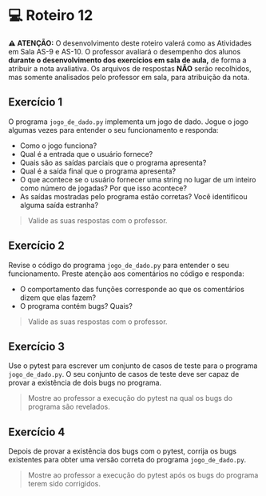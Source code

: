 # 💻 Roteiro 12

**⚠️ ATENÇÃO:** O desenvolvimento deste roteiro valerá como as Atividades em Sala AS-9 e AS-10. O professor avaliará o desempenho dos alunos **durante o desenvolvimento dos exercícios em sala de aula,** de forma a atribuir a nota avaliativa. Os arquivos de respostas **NÃO** serão recolhidos, mas somente analisados pelo professor em sala, para atribuição da nota.

## Exercício 1

O programa `jogo_de_dado.py` implementa um jogo de dado. Jogue o jogo algumas vezes para entender o seu funcionamento e responda: 

- Como o jogo funciona? 
- Qual é a entrada que o usuário fornece? 
- Quais são as saídas parciais que o programa apresenta?
- Qual é a saída final que o programa apresenta? 
- O que acontece se o usuário fornecer uma string no lugar de um inteiro como número de jogadas? Por que isso acontece? 
- As saídas mostradas pelo programa estão corretas? Você identificou alguma saída estranha?

> Valide as suas respostas com o professor.

## Exercício 2

Revise o código do programa `jogo_de_dado.py` para entender o seu funcionamento. Preste atenção aos comentários no código e responda:

- O comportamento das funções corresponde ao que os comentários dizem que elas fazem?
- O programa contém bugs? Quais? 

> Valide as suas respostas com o professor.

## Exercício 3 

Use o pytest para escrever um conjunto de casos de teste para o programa `jogo_de_dado.py`. O seu conjunto de casos de teste deve ser capaz de provar a existência de dois bugs no programa.

> Mostre ao professor a execução do pytest na qual os bugs do programa são revelados.

## Exercício 4 

Depois de provar a existência dos bugs com o pytest, corrija os bugs existentes para obter uma versão correta do programa `jogo_de_dado.py`.

> Mostre ao professor a execução do pytest após os bugs do programa terem sido corrigidos.
